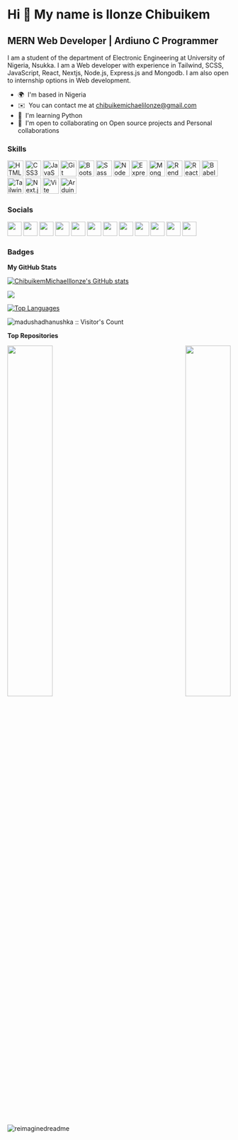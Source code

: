 Hi 👋 My name is Ilonze Chibuikem
=================================

MERN Web Developer | Ardiuno C Programmer
-----------------------------------------

I am a student of the department of Electronic Engineering at University of Nigeria, Nsukka. I am a Web developer with experience in Tailwind, SCSS, JavaScript, React, Nextjs, Node.js, Express.js and Mongodb. I am also open to internship options in Web development.

* 🌍  I'm based in Nigeria
* ✉️  You can contact me at [chibuikemichaelilonze@gmail.com](mailto:chibuikemichaelilonze@gmail.com)
* 🧠  I'm learning Python
* 🤝  I'm open to collaborating on Open source projects and Personal collaborations

### Skills

  <p align="left">
      <a
        href="https://developer.mozilla.org/en-US/docs/Glossary/HTML5"
        target="_blank"
        rel="noreferrer"
        ><img
          src="https://raw.githubusercontent.com/danielcranney/readme-generator/main/public/icons/skills/html5-colored.svg"
          width="36"
          height="36"
          alt="HTML5"
      /></a>
      <a href="https://www.w3.org/TR/CSS/#css" target="_blank" rel="noreferrer"
        ><img
          src="https://raw.githubusercontent.com/danielcranney/readme-generator/main/public/icons/skills/css3-colored.svg"
          width="36"
          height="36"
          alt="CSS3"
      /></a>
      <a
        href="https://developer.mozilla.org/en-US/docs/Web/JavaScript"
        target="_blank"
        rel="noreferrer"
        ><img
          src="https://raw.githubusercontent.com/danielcranney/readme-generator/main/public/icons/skills/javascript-colored.svg"
          width="36"
          height="36"
          alt="JavaScript"
      /></a>
      <a href="https://git-scm.com/" target="_blank" rel="noreferrer"
        ><img
          src="https://raw.githubusercontent.com/danielcranney/readme-generator/main/public/icons/skills/git-colored.svg"
          width="36"
          height="36"
          alt="Git"
      /></a>
      <a href="https://getbootstrap.com/" target="_blank" rel="noreferrer"
        ><img
          src="https://raw.githubusercontent.com/danielcranney/readme-generator/main/public/icons/skills/bootstrap-colored.svg"
          width="36"
          height="36"
          alt="Bootstrap"
      /></a>
      <a href="https://sass-lang.com/" target="_blank" rel="noreferrer"
        ><img
          src="https://raw.githubusercontent.com/danielcranney/readme-generator/main/public/icons/skills/sass-colored.svg"
          width="36"
          height="36"
          alt="Sass"
      /></a>
      <a href="https://nodejs.org/en" target="_blank" rel="noreferrer"
        ><img
          src="https://raw.githubusercontent.com/danielcranney/readme-generator/main/public/icons/skills/nodejs-colored.svg"
          width="36"
          height="36"
          alt="Node"
      /></a>
      <a href="https://expressjs.com/" target="_blank" rel="noreferrer"
        ><img
          src="https://raw.githubusercontent.com/danielcranney/readme-generator/main/public/icons/skills/express-colored.svg"
          width="36"
          height="36"
          alt="Expressjs"
      /></a>
      <a href="https://www.mongodb.com/" target="_blank" rel="noreferrer"
        ><img
          src="https://raw.githubusercontent.com/danielcranney/readme-generator/main/public/icons/skills/mongodb-colored.svg"
          width="36"
          height="36"
          alt="Mongodb"
      /></a>
      <a href="https://render.com/" target="_blank" rel="noreferrer"
        ><img
          src="https://raw.githubusercontent.com/danielcranney/readme-generator/main/public/icons/skills/render-colored.svg"
          width="36"
          height="36"
          alt="Render"
      /></a>
   <a href="https://reactjs.org/" target="_blank" rel="noreferrer"
        ><img
          src="https://raw.githubusercontent.com/danielcranney/readme-generator/main/public/icons/skills/react-colored.svg"
          width="36"
          height="36"
          alt="React"
      /></a>
      <a href="https://babeljs.io/" target="_blank" rel="noreferrer"
        ><img
          src="https://raw.githubusercontent.com/danielcranney/readme-generator/main/public/icons/skills/babel-colored.svg"
          width="36"
          height="36"
          alt="Babel"
      /></a>
  <a href="https://tailwindcss.com/" target="_blank" rel="noreferrer"
        ><img
          src="https://raw.githubusercontent.com/danielcranney/readme-generator/main/public/icons/skills/tailwindcss-colored.svg"
          width="36"
          height="36"
          alt="TailwindCSS"
      /></a>
      <a href="https://nextjs.org/docs/" target="_blank" rel="noreferrer"
        ><img
          src="https://raw.githubusercontent.com/danielcranney/readme-generator/main/public/icons/skills/nextjs-colored.svg"
          width="36"
          height="36"
          alt="Next.js"
      /></a>
  <a href="https://vitejs.dev/" target="_blank" rel="noreferrer"
        ><img
          src="https://raw.githubusercontent.com/danielcranney/readme-generator/main/public/icons/skills/vite-colored.svg"
          width="36"
          height="36"
          alt="Vite"
      /></a>
   <a
        href="https://store.arduino.cc/?gclid=Cj0KCQjw2eilBhCCARIsAG0Pf8uueBifykWcsSS4LPESeGQfxGVKJYnzV7bz471XfknQJy_1VINVWM8aAkLtEALw_wcB"
        target="_blank"
        rel="noreferrer"
        ><img
          src="https://raw.githubusercontent.com/danielcranney/readme-generator/main/public/icons/skills/arduino-colored.svg"
          width="36"
          height="36"
          alt="Arduino"
      /></a>
    </p>



### Socials

  <p align="left">
    <a
        href="http://www.instagram.com/cmi_james"
        rel="nofollow"
        target="_blank"
        ><img
          src="https://raw.githubusercontent.com/danielcranney/readme-generator/main/public/icons/socials/instagram.svg"
          width="32"
          height="32"
          style="max-width: 100%"
      /></a>
      <a
        href="https://www.codepen.io/Chibuike-Ilonze"
        rel="nofollow"
        target="_blank"
        ><img
          src="https://raw.githubusercontent.com/danielcranney/readme-generator/main/public/icons/socials/codepen.svg"
          width="32"
          height="32"
          style="max-width: 100%"
      /></a>
      <a
        href="https://codesandbox.io/u/ChibuikemMichaelIlonze"
        rel="nofollow"
        target="_blank"
        ><img
          src="https://raw.githubusercontent.com/danielcranney/readme-generator/main/public/icons/socials/codesandbox.svg"
          width="32"
          height="32"
          style="max-width: 100%"
      /></a>
      <a
        href="https://discord.com/users/ABunchofJames#0162"
        rel="nofollow"
        target="_blank"
        ><img
          src="https://raw.githubusercontent.com/danielcranney/readme-generator/main/public/icons/socials/discord.svg"
          width="32"
          height="32"
          style="max-width: 100%"
      /></a>
      <a
        href="https://www.facebook.com/chibuike.ilonze.1"
        rel="nofollow"
        target="_blank"
        ><img
          src="https://raw.githubusercontent.com/danielcranney/readme-generator/main/public/icons/socials/facebook.svg"
          width="32"
          height="32"
          style="max-width: 100%"
      /></a>
      <a
        href="https://www.github.com/ChibuikemMichaelIlonze"
        rel="nofollow"
        target="_blank"
        ><img
          src="https://raw.githubusercontent.com/danielcranney/readme-generator/main/public/icons/socials/github.svg"
          width="32"
          height="32"
          style="max-width: 100%"
      /></a>
       <a
        href="https://www.linkedin.com/in/chibuikem-ilonze-7397a522a"
        rel="nofollow"
        target="_blank"
        ><img
          src="https://raw.githubusercontent.com/danielcranney/readme-generator/main/public/icons/socials/linkedin.svg"
          width="32"
          height="32"
          style="max-width: 100%"
      /></a>
      <a
        href="http://www.medium.com/chibuikemichaelilonze"
        rel="nofollow"
        target="_blank"
        ><img
          src="https://raw.githubusercontent.com/danielcranney/readme-generator/main/public/icons/socials/medium.svg"
          width="32"
          height="32"
          style="max-width: 100%"
      /></a>
      <a
        href="https://www.stackoverflow.com/users/22031289/chibuike-ilonze"
        rel="nofollow"
        target="_blank"
        ><img
          src="https://raw.githubusercontent.com/danielcranney/readme-generator/main/public/icons/socials/stackoverflow.svg"
          width="32"
          height="32"
          style="max-width: 100%"
      /></a>
      <a href="https://www.x.com/BikeManJames" rel="nofollow" target="_blank"
        ><img
          src="https://raw.githubusercontent.com/danielcranney/readme-generator/main/public/icons/socials/twitter.svg"
          width="32"
          height="32"
          style="max-width: 100%"
      /></a>
   <a
        href="https://www.dribbble.com/Griezzman"
        rel="nofollow"
        target="_blank"
        ><img
          src="https://raw.githubusercontent.com/danielcranney/readme-generator/main/public/icons/socials/dribbble.svg"
          width="32"
          height="32"
          style="max-width: 100%"
      /></a>
  <a
        href="https://www.youtube.com/@chibuikeilonze8745"
        rel="nofollow"
        target="_blank"
        ><img
          src="https://raw.githubusercontent.com/danielcranney/readme-generator/main/public/icons/socials/youtube.svg"
          width="32"
          height="32"
          style="max-width: 100%"
      /></a>
    </p>

### Badges

<b>My GitHub Stats</b>

<a href="http://www.github.com/CMI-James"><img src="https://github-readme-stats.vercel.app/api?username=ChibuikemMichaelIlonze&show_icons=true&hide=&count_private=true&title_color=3382ed&text_color=ffffff&icon_color=3382ed&bg_color=1c1917&hide_border=true&show_icons=true" alt="ChibuikemMichaelIlonze's GitHub stats" /></a>

<a href="http://www.github.com/CMI-James"><img src="https://github-readme-streak-stats.herokuapp.com/?user=ChibuikemMichaelIlonze&stroke=ffffff&background=1c1917&ring=3382ed&fire=3382ed&currStreakNum=ffffff&currStreakLabel=3382ed&sideNums=ffffff&sideLabels=ffffff&dates=ffffff&hide_border=true" /></a>

<a href="https://github.com/CMI-James" align="left"><img src="https://github-readme-stats.vercel.app/api/top-langs/?username=ChibuikemMichaelIlonze&langs_count=10&title_color=3382ed&text_color=ffffff&icon_color=3382ed&bg_color=1c1917&hide_border=true&locale=en&custom_title=Top%20%Languages" alt="Top Languages" /></a>

<img src="https://profile-counter.glitch.me/{CMI-James}/count.svg" alt="madushadhanushka :: Visitor's Count" />




<b>Top Repositories</b>

<div width="100%" align="center"><a href="https://github.com/CMI-James/Learning-Nextjs" align="left"><img align="left" width="45%" src="https://github-readme-stats.vercel.app/api/pin/?username=CMI-James&repo=Learning-Nextjs&title_color=3382ed&text_color=ffffff&icon_color=3382ed&bg_color=1c1917&hide_border=true&locale=en" /></a><a href="https://github.com/CMI-James/learning" align="right"><img align="right" width="45%" src="https://github-readme-stats.vercel.app/api/pin/?username=CMI-James&repo=learning&title_color=3382ed&text_color=ffffff&icon_color=3382ed&bg_color=1c1917&hide_border=true&locale=en" /></a></div><br /><br /><br /><br /><br /><br /><br />


<img src="https://myreadme.vercel.app/api/embed/CMI-James?panels=userstatistics,toprepositories,toplanguages,commitgraph" alt="reimaginedreadme" />

